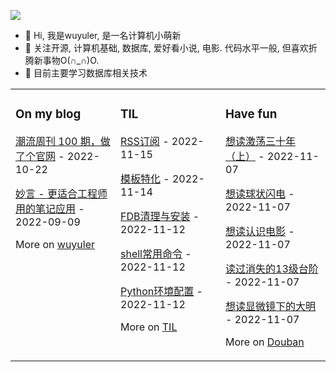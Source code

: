![](https://wuyuler-1304867472.cos.ap-shanghai.myqcloud.com/images/202211041128000.png)



- 👋 Hi, 我是wuyuler, 是一名计算机小萌新
- 👀 关注开源, 计算机基础, 数据库, 爱好看小说, 电影. 代码水平一般, 但喜欢折腾新事物O(∩_∩)O.
- 🌱 目前主要学习数据库相关技术
<table><tr><td valign="top" width="33%">


### On my blog
<!-- blog starts -->
[潮流周刊 100 期，做了个官网](https://wuyuler.github.io/2022-10-22/weekly.html) - 2022-10-22

[妙言 - 更适合工程师用的笔记应用](https://wuyuler.github.io/2022-09-09/miaoyan.html) - 2022-09-09
<!-- blog ends -->
More on [wuyuler](https://wuyuler.github.io/)
</td><td valign="top" width="33%">

### TIL
<!-- til starts -->
[RSS订阅](https://www.yuque.com/yongyule/xkp8qg/guka72723fsg43l4) - 2022-11-15

[模板特化](https://www.yuque.com/yongyule/xkp8qg/yiu0bzbnvigddck0) - 2022-11-14

[FDB清理与安装](https://www.yuque.com/yongyule/xkp8qg/fk7z57skih4iptdr) - 2022-11-12

[shell常用命令](https://www.yuque.com/yongyule/xkp8qg/ftf23hi2y2ifk494) - 2022-11-12

[Python环境配置](https://www.yuque.com/yongyule/xkp8qg/kk67l6rpydnv4rw4) - 2022-11-12
<!-- til ends -->
More on [TIL](https://www.yuque.com/yongyule/xkp8qg)
</td><td valign="top" width="33%">

### Have fun
<!-- douban starts -->
[想读激荡三十年（上）](https://book.douban.com/subject/1970428/) - 2022-11-07

[想读球状闪电](https://book.douban.com/subject/1192090/) - 2022-11-07

[想读认识电影](https://book.douban.com/subject/2326403/) - 2022-11-07

[读过消失的13级台阶](https://book.douban.com/subject/34996429/) - 2022-11-07

[想读显微镜下的大明](https://book.douban.com/subject/30414743/) - 2022-11-07
<!-- douban ends -->
More on [Douban](https://www.douban.com/people/247254851)
</td></tr></table>

<!---
wuyuler/wuyuler is a ✨ special ✨ repository because its `README.md` (this file) appears on your GitHub profile.
You can click the Preview link to take a look at your changes.
--->
